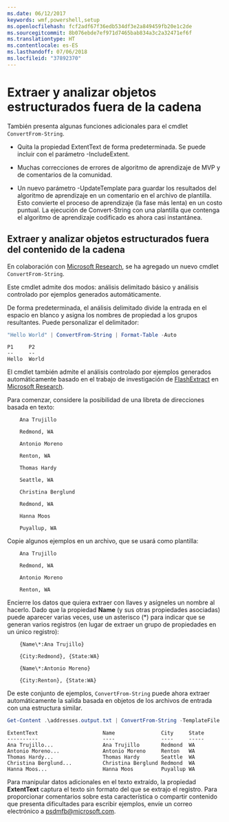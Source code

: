 ```yaml
---
ms.date: 06/12/2017
keywords: wmf,powershell,setup
ms.openlocfilehash: fcf2adf67f36edb534df3e2a849459fb20e1c2de
ms.sourcegitcommit: 8b076ebde7ef971d7465bab834a3c2a32471ef6f
ms.translationtype: HT
ms.contentlocale: es-ES
ms.lasthandoff: 07/06/2018
ms.locfileid: "37892370"
---
```

# <a name="extract-and-parse-structured-objects-out-of-string"></a>Extraer y analizar objetos estructurados fuera de la cadena

También presenta algunas funciones adicionales para el cmdlet `ConvertFrom-String`.

- Quita la propiedad ExtentText de forma predeterminada. Se puede incluir con el parámetro -IncludeExtent.

- Muchas correcciones de errores de algoritmo de aprendizaje de MVP y de comentarios de la comunidad.

- Un nuevo parámetro -UpdateTemplate para guardar los resultados del algoritmo de aprendizaje en un comentario en el archivo de plantilla. Esto convierte el proceso de aprendizaje (la fase más lenta) en un costo puntual. La ejecución de Convert-String con una plantilla que contenga el algoritmo de aprendizaje codificado es ahora casi instantánea.

## <a name="extract-and-parse-structured-objects-out-of-string-content"></a>Extraer y analizar objetos estructurados fuera del contenido de la cadena

En colaboración con [Microsoft Research](https://www.microsoft.com/en-us/research/?from=http%3A%2F%2Fresearch.microsoft.com%2F), se ha agregado un nuevo cmdlet `ConvertFrom-String`.

Este cmdlet admite dos modos: análisis delimitado básico y análisis controlado por ejemplos generados automáticamente.

De forma predeterminada, el análisis delimitado divide la entrada en el espacio en blanco y asigna los nombres de propiedad a los grupos resultantes. Puede personalizar el delimitador:

```powershell
"Hello World" | ConvertFrom-String | Format-Table -Auto
```

```output
P1     P2
--     --
Hello  World
```

El cmdlet también admite el análisis controlado por ejemplos generados automáticamente basado en el trabajo de investigación de [FlashExtract](https://www.microsoft.com/en-us/research/publication/flashextract-framework-data-extraction-examples/?from=http%3A%2F%2Fresearch.microsoft.com%2Fen-us%2Fum%2Fpeople%2Fsumitg%2Fflashextract.html) en [Microsoft Research](https://www.microsoft.com/en-us/research/?from=http%3A%2F%2Fresearch.microsoft.com%2F).

Para comenzar, considere la posibilidad de una libreta de direcciones basada en texto:

```
    Ana Trujillo

    Redmond, WA

    Antonio Moreno

    Renton, WA

    Thomas Hardy

    Seattle, WA

    Christina Berglund

    Redmond, WA

    Hanna Moos

    Puyallup, WA
```

Copie algunos ejemplos en un archivo, que se usará como plantilla:

```
    Ana Trujillo

    Redmond, WA

    Antonio Moreno

    Renton, WA
```

Encierre los datos que quiera extraer con llaves y asígneles un nombre al hacerlo. Dado que la propiedad **Name** (y sus otras propiedades asociadas) puede aparecer varias veces, use un asterisco (\*) para indicar que se generan varios registros (en lugar de extraer un grupo de propiedades en un único registro):

```
    {Name\*:Ana Trujillo}

    {City:Redmond}, {State:WA}

    {Name\*:Antonio Moreno}

    {City:Renton}, {State:WA}
```

De este conjunto de ejemplos, `ConvertFrom-String` puede ahora extraer automáticamente la salida basada en objetos de los archivos de entrada con una estructura similar.

```powershell
Get-Content .\addresses.output.txt | ConvertFrom-String -TemplateFile .\addresses.template.txt | Format-Table -Auto
```

```output
ExtentText                     Name               City     State
----------                     ----               ----     -----
Ana Trujillo...                Ana Trujillo       Redmond  WA
Antonio Moreno...              Antonio Moreno     Renton   WA
Thomas Hardy...                Thomas Hardy       Seattle  WA
Christina Berglund...          Christina Berglund Redmond  WA
Hanna Moos...                  Hanna Moos         Puyallup WA
```

Para manipular datos adicionales en el texto extraído, la propiedad **ExtentText** captura el texto sin formato del que se extrajo el registro. Para proporcionar comentarios sobre esta característica o compartir contenido que presenta dificultades para escribir ejemplos, envíe un correo electrónico a <psdmfb@microsoft.com>.